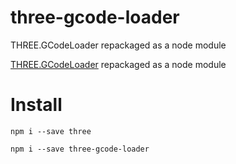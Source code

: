 # three-gcode-loader
THREE.GCodeLoader repackaged as a node module

[THREE.GCodeLoader](https://threejs.org/examples/js/loaders/GCodeLoader.js) repackaged as a node module


# Install

`npm i --save three`

`npm i --save three-gcode-loader`
